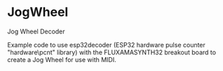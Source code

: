 # JogWheel
Jog Wheel Decoder

Example code to use esp32decoder (ESP32 hardware pulse counter "hardware\pcnt" library) with the FLUXAMASYNTH32 breakout board to create a Jog Wheel for use with MIDI.
